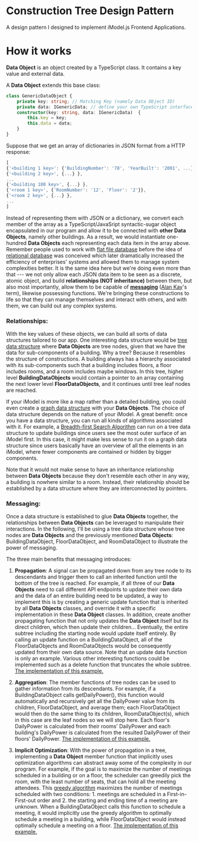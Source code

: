 # Construction Tree Design Pattern

A design pattern I designed to implement iModel.js Frontend Applications.

# How it works

**Data Object** is an object created by a TypeScript class. It contains a key value and external data.

A **Data Object** extends this base class:

```TypeScript
class GenericDataObject {
	private key: string; // Matching Key (namely Data Object ID)
	private data: IGenericData; // define your own TypeScript interface base on the schema of your data
	constructor(key: string, data: IGenericData)  {
		this.key = key;
		this.data = data;
	}
}

```

Suppose that we get an array of dictionaries in JSON format from a HTTP response:

```TypeScript
[
{'<building 1 key>': {'BuildingNumber': '78', 'YearBuilt': '2001', ...}},
{'<building 2 key>', {...} },
...
{'<building 100 key>', {...} },
{'<room 1 key>', {'RoomNumber': '12', 'Floor': '2'}},
{'<room 2 key>', {...} },
...
]
```

Instead of representing them with JSON or a dictionary, we convert each member of the array as a TypeScript/JavaSript syntactic-sugar object encapsulated in our program and allow it to be connected with **other Data Objects**, namely other buildings. As a result, we would instantiate one-hundred **Data Objects** each representing each data item in the array above. Remember people used to work with [flat file database](https://en.wikipedia.org/wiki/Flat-file_database) before the idea of [relational database](https://en.wikipedia.org/wiki/Relational_model) was conceived which later dramatically increased the efficiency of enterprises' systems and allowed them to manage system complexities better. It is the same idea here but we're doing even more than that --- we not only allow each JSON data item to be seen as a discrete, atomic object, and build **relationships (NOT inheritance)** between them, but also most importantly, allow them to be capable of [**messaging**](http://lists.squeakfoundation.org/pipermail/squeak-dev/1998-October/017019.html) ([Alan Kay](https://en.wikipedia.org/wiki/Alan_Kay)'s term), likewise possessing functions. We're bringing these constructions to life so that they can manage themselves and interact with others, and with them, we can build out any complex systems.

### Relationships:

With the key values of these objects, we can build all sorts of data structures tailored to our app. One interesting data structure would be [tree data structure](https://en.wikipedia.org/wiki/Tree_%28data_structure%29) where **Data Objects** are tree nodes, given that we have the data for sub-components of a building. Why a tree? Because it resembles the structure of constructions. A building always has a hierarchy associated with its sub-components such that a building includes floors, a floor includes rooms, and a room includes maybe windows. In this tree, higher level **BuildingDataObjects** would contain a pointer to an array containing the next lower level **FloorDataObjects**, and it continues until tree leaf nodes are reached.

If your iModel is more like a map rather than a detailed building, you could even create a [graph data structure](https://en.wikipedia.org/wiki/Graph_%28abstract_data_type%29) with your **Data Objects**. The choice of data structure depends on the nature of your iModel. A great benefit: once you have a data structure, you can run all kinds of algorithms associated with it. For example, a [Breadth-first Search Algorithm](https://en.wikipedia.org/wiki/Breadth-first_search) can run on a tree data structure to update buildings since users see the most outer surface of an iModel first. In this case, it might make less sense to run it on a graph data structure since users basically have an overview of all the elements in an iModel, where fewer components are contained or hidden by bigger components.

Note that it would not make sense to have an inheritance relationship between **Data Objects** because they don't resemble each other in any way, a building is nowhere similar to a room. Instead, their relationship should be established by a data structure where they are interconnected by pointers.

### Messaging:

Once a data structure is established to glue **Data Objects** together, the relationships between **Data Objects** can be leveraged to manipulate their interactions. In the following, I'll be using a tree data structure whose tree nodes are **Data Objects** and the previously mentioned **Data Objects**: BuildingDataObject, FloorDataObject, and RoomDataObject to illustrate the power of messaging.

The three main benefits that messaging introduces:

1. **Propagation**: A signal can be propagated down from any tree node to its descendants and trigger them to call an inherited function until the bottom of the tree is reached. For example, if all three of our **Data Objects** need to call different API endpoints to update their own data and the data of an entire building need to be updated, a way to implement this is by creating a generic update function that is inherited by all **Data Objects** classes, and override it with a specific implementation in these **Data Object** classes. In addition, create another propagating function that not only updates the **Data Object** itself but its direct children, which then update their children... Eventually, the entire subtree including the starting node would update itself entirely. By calling an update function on a BuildingDataObject, all of the FloorDataObjects and RoomDataObjects would be consequently updated from their own data source. Note that an update data function is only an example. Various other interesting functions could be implemented such as a delete function that truncates the whole subtree. [The implementation of this example.](https://github.com/zachzhu2016/construction-tree-design-pattern/blob/master/PropagateSample.ts)

2. **Aggregation**: The member functions of tree nodes can be used to gather information from its descendants. For example, if a BuildingDataObject calls getDailyPower(), this function would automatically and recursively get all the DailyPower value from its children, FloorDataObject, and average them; each FloorDataObject would then do the same thing to its children, RoomDataObject(s), which in this case are the leaf nodes so we will stop here. Each floor's DailyPower is calculated from their rooms' DailyPower and each building's DailyPower is calculated from the resulted DailyPower of their floors' DailyPower. [The implementation of this example.](https://github.com/zachzhu2016/construction-tree-design-pattern/blob/master/AggregationSample.ts)

3. **Implicit Optimization**: With the power of propagation in a tree, implementing a **Data Object** member function that implicitly uses optimization algorithms can abstract away some of the complexity in our program. For example, if the goal is to maximize the number of meetings scheduled in a building or on a floor, the scheduler can greedily pick the room, with the least number of seats, that can hold all the meeting attendees. This [greedy algorithm](https://en.wikipedia.org/wiki/Greedy_algorithm) maximizes the number of meetings scheduled with two conditions: 1. meetings are scheduled in a First-in-First-out order and 2. the starting and ending time of a meeting are unknown. When a BuildingDataObject calls this function to schedule a meeting, it would implicitly use the greedy algorithm to optimally schedule a meeting in a building, while FloorDataObject would instead optimally schedule a meeting on a floor. [The implementation of this example.](https://github.com/zachzhu2016/construction-tree-design-pattern/blob/master/OptimizationSample.ts)
